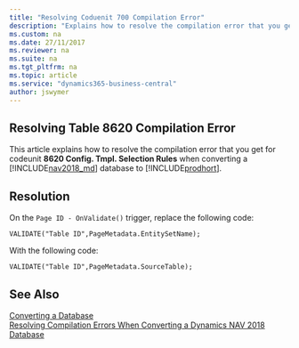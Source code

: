 ```yaml
---
title: "Resolving Coduenit 700 Compilation Error"
description: "Explains how to resolve the compilation error that you get for Resolving Codeunit 700 Compilation Error when converting a database from Dynamics NAV 2017 to 2018."
ms.custom: na
ms.date: 27/11/2017
ms.reviewer: na
ms.suite: na
ms.tgt_pltfrm: na
ms.topic: article
ms.service: "dynamics365-business-central"
author: jswymer
---
```

## Resolving Table 8620 Compilation Error 
This article explains how to resolve the compilation error that you get for codeunit **8620 Config. Tmpl. Selection Rules** when converting a [!INCLUDE[nav2018_md](../developer/includes/nav2018_md.md)] database to  [!INCLUDE[prodhort](../developer/includes/prodshort.md)].

## Resolution

On the `Page ID - OnValidate()` trigger, replace the following code:

``` 
VALIDATE("Table ID",PageMetadata.EntitySetName);
```

With the following code:

``` 
VALIDATE("Table ID",PageMetadata.SourceTable);
```
## See Also  
 [Converting a Database](Converting-a-Database.md)  
 [Resolving Compilation Errors When Converting a Dynamics NAV 2018 Database](Resolve-Compile-Errors-When-Converting-Dynamics-NAV-2018-Database.md)  
